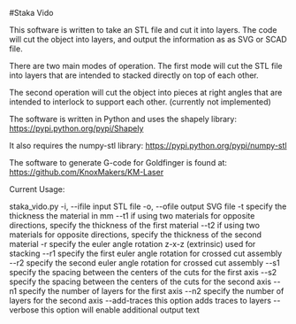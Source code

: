 #Staka Vido

This software is written to take an STL file and cut it into layers.
The code will cut the object into layers, and output the information as as SVG or SCAD file.

There are two main modes of operation.  The first mode will cut the STL file into layers that are intended to stacked directly on top of each other.

The second operation will cut the object into pieces at right angles that are intended to interlock to support each other.  (currently not implemented)

The software is written in Python and uses the shapely library:
  https://pypi.python.org/pypi/Shapely

It also requires the numpy-stl library:
  https://pypi.python.org/pypi/numpy-stl

The software to generate G-code for Goldfinger is found at:
  https://github.com/KnoxMakers/KM-Laser

Current Usage:

staka_vido.py
   -i, --ifile input STL file
   -o, --ofile output SVG file
   -t specify the thickness the material in mm
   --t1 if using two materials for opposite directions, specify the thickness of the first material
   --t2 if using two materials for opposite directions, specify the thickness of the second material
   -r specify the euler angle rotation z-x-z (extrinsic) used for stacking
   --r1 specify the first euler angle rotation for crossed cut assembly
   --r2 specify the second euler angle rotation for crossed cut assembly
   --s1 specify the spacing between the centers of the cuts for the first axis
   --s2 specify the spacing between the centers of the cuts for the second axis
   --n1 specify the number of layers for the first axis
   --n2 specify the number of layers for the second axis
   --add-traces this option adds traces to layers
   --verbose this option will enable additional output text
